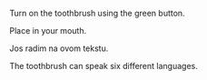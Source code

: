 Turn on the toothbrush using the green button. 

Place in your mouth.

Jos radim na ovom tekstu.

The toothbrush can speak six different languages.